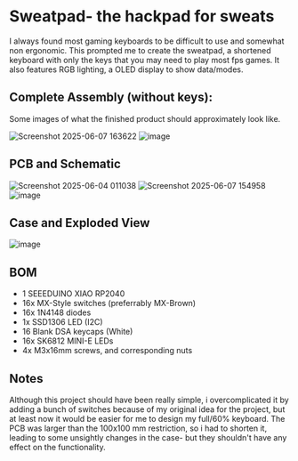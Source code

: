 # Sweatpad- the hackpad for sweats
I always found most gaming keyboards to be difficult to use and somewhat non ergonomic. This prompted me to create the sweatpad, a shortened keyboard with only the keys that you may need to play most fps games. It also features RGB lighting, a OLED display to show data/modes.

## Complete Assembly (without keys):
Some images of what the finished product should approximately look like. 

![Screenshot 2025-06-07 163622](https://github.com/user-attachments/assets/8be619e6-52e9-4de0-af66-681052f2a535)
![image](https://github.com/user-attachments/assets/54c41ae5-88ce-4b8d-b58d-8276979da1e4)

## PCB and Schematic

![Screenshot 2025-06-04 011038](https://github.com/user-attachments/assets/ea50e0de-978e-4b50-85ff-61949f200fd9) 
![Screenshot 2025-06-07 154958](https://github.com/user-attachments/assets/f6637263-afae-4b75-ae31-3ee854719555)
![image](https://github.com/user-attachments/assets/42634029-e826-41a4-bebe-b776546344a1)

## Case and Exploded View

![image](https://github.com/user-attachments/assets/9f46751c-6769-48c6-af54-ad63e62343ab)

## BOM 
- 1 SEEEDUINO XIAO RP2040
- 16x MX-Style switches (preferrably MX-Brown)
- 16x 1N4148 diodes
- 1x SSD1306 LED (I2C)
- 16 Blank DSA keycaps (White)
- 16x SK6812 MINI-E LEDs
- 4x M3x16mm screws, and corresponding nuts

## Notes
Although this project should have been really simple, i overcomplicated it by adding a bunch of switches because of my original idea for the project, but at least now it would be easier for me to design my full/60% keyboard. The PCB was larger than the 100x100 mm restriction, so i had to shorten it, leading to some unsightly changes in the case- but they shouldn't have any effect on the functionality. 
